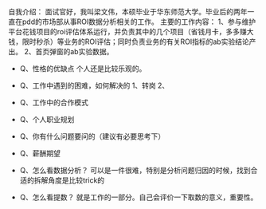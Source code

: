 自我介绍：
面试官好，我叫梁文伟，本硕毕业于华东师范大学。毕业后的两年一直在pdd的市场部从事ROI数据分析相关的工作。
主要的工作内容：
1、参与维护平台花钱项目的roi评估体系运行，并负责其中的几个项目（省钱月卡，多多赚大钱，限时秒杀）等业务的ROI评估；同时负责业务的有关ROI指标的ab实验结论产出。
2、首页弹窗的ab实验数据。





* Q、性格的优缺点
  个人还是比较乐观的。

* Q、工作中遇到的困难，如何解决的
  1、转岗
  2、
  
* Q、工作中的合作模式
  
* Q、个人职业规划
  

* Q、你有什么问题要问的（建议有必要思考下）
  
* Q、薪酬期望

* Q、怎么看数据分析？
可以是一件很难，特别是分析问题归因的时候，找到合适的拆解角度是比较trick的


* Q、怎么看提数？
就是工作的一部分。自己会评价一下取数的意义，重要性。

